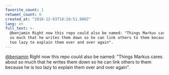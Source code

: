 ```yaml
---
favorite_count: 1
retweet_count: 0
created_at: "2018-12-03T18:28:51.000Z"
lang: en
full_text: >-
  @benjamin Right now this repo could also be named: "Things Markus cares about
  so much that he writes them down so he can link others to them because he is
  too lazy to explain them over and over again".
---
```


[@benjamin](https://twitter.com/benjamin) Right now this repo could also be
named: "Things Markus cares about so much that he writes them down so he can
link others to them because he is too lazy to explain them over and over again".
